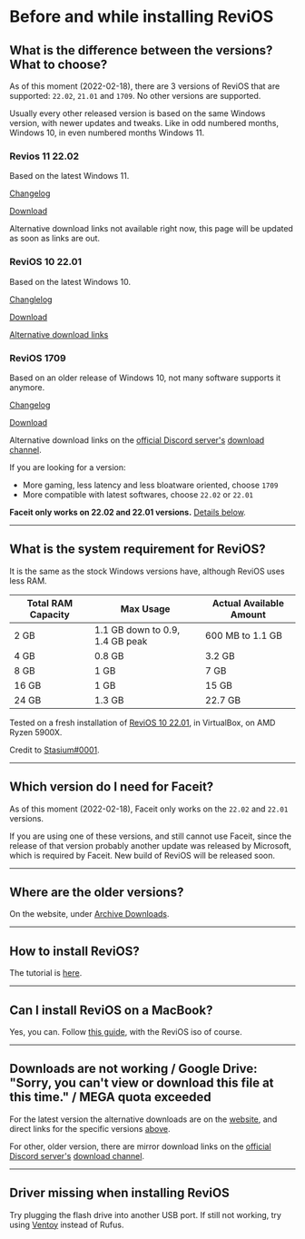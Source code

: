 # Before and while installing ReviOS

## What is the difference between the versions? What to choose?

As of this moment (2022-02-18), there are 3 versions of ReviOS that are supported: `22.02`, `21.01` and `1709`. No other versions are supported.

Usually every other released version is based on the same Windows version, with newer updates and tweaks. Like in odd numbered months, Windows 10, in even numbered months Windows 11.

### Revios 11 22.02

Based on the latest Windows 11.

[Changelog](https://www.revi.cc/revios/download/changelog#h.odb11cheqkzw)

[Download](https://www.revi.cc/revios/download#h.kwa7bvvnrtc9)

Alternative download links not available right now, this page will be updated as soon as links are out.

### ReviOS 10 22.01

Based on the latest Windows 10.

[Changlelog](https://www.revi.cc/revios/download/changelog#h.t081ow81wszv)

[Download](https://www.revi.cc/revios/download#h.vxvav5mpn4w)

[Alternative download links](https://www.revi.cc/revios/download#h.ry3n13gw38ew)

### ReviOS 1709

Based on an older release of Windows 10, not many software supports it anymore.

[Changelog](https://www.revi.cc/revios/download/changelog#h.rfvq0n3k2uk7)

[Download](https://www.revi.cc/revios/download/archive-downloads#h.ski2fzvfamkj)

Alternative download links on the [official Discord server's](https://discord.gg/962y4pU) [download channel](https://discord.com/channels/619835916139364383/658369065110339640/859328905336979476).


If you are looking for a version:

- More gaming, less latency and less bloatware oriented, choose `1709`
- More compatible with latest softwares, choose `22.02` or `22.01`

**Faceit only works on 22.02 and 22.01 versions.** [Details below](#which-version-do-i-need-for-faceit).

---

## What is the system requirement for ReviOS?

It is the same as the stock Windows versions have, although ReviOS uses less RAM.


| Total RAM Capacity | Max Usage                       | Actual Available Amount |
| ------------------ | ------------------------------- | ------------------------- |
| 2 GB               | 1.1 GB down to 0.9, 1.4 GB peak | 600 MB to 1.1 GB          |
| 4 GB               | 0.8 GB                          | 3.2 GB                    |
| 8 GB               | 1 GB                            | 7 GB                      |
| 16 GB              | 1 GB                            | 15 GB                     |
| 24 GB              | 1.3 GB                          | 22.7 GB                   |

Tested on a fresh installation of [ReviOS 10 22.01](#revios-10-2201), in VirtualBox, on AMD Ryzen 5900X.

Credit to [Stasium#0001](https://stasium.dev/).


---

## Which version do I need for Faceit?

As of this moment (2022-02-18), Faceit only works on the `22.02` and `22.01` versions.

If you are using one of these versions, and still cannot use Faceit, since the release of that version probably another update was released by Microsoft, which is required by Faceit. New build of ReviOS will be released soon.

---

## Where are the older versions?

On the website, under [Archive Downloads](https://www.revi.cc/revios/download/archive-downloads).

---

## How to install ReviOS?

The tutorial is [here](https://youtu.be/w4Wn25d02iY).

---

## Can I install ReviOS on a MacBook?

Yes, you can. Follow [this guide](https://jensd.be/1011/windows/install-windows-10-on-a-macbook-air-2019-2020-with-t2-chip), with the ReviOS iso of course.

---

## Downloads are not working / Google Drive: "Sorry, you can't view or download this file at this time." / MEGA quota exceeded

For the latest version the alternative downloads are on the [website](https://www.revi.cc/revios/download), and direct links for the specific versions [above](#what-is-the-difference-between-the-versions-what-to-choose).

For other, older version, there are mirror download links on the [official Discord server's](https://discord.gg/962y4pU) [download channel](https://discord.com/channels/619835916139364383/658369065110339640).

---

## Driver missing when installing ReviOS

Try plugging the flash drive into another USB port. If still not working, try using [Ventoy](https://www.ventoy.net/) instead of Rufus.
